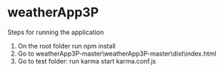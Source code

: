 # weatherApp3P
Steps for running the application
1. On the root folder run npm install
2. Go to  weatherApp3P-master\weatherApp3P-master\dist\index.html
3. Go to test folder: run karma start karma.conf.js
